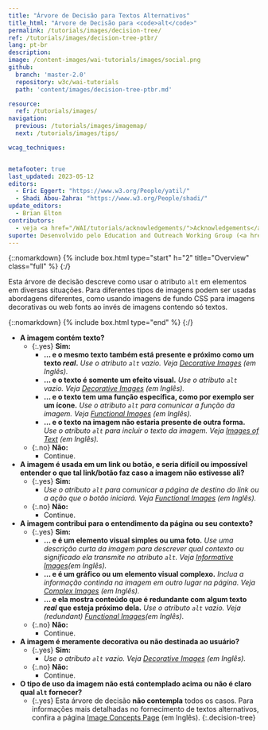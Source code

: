 ```yaml
---
title: "Árvore de Decisão para Textos Alternativos"
title_html: "Arvore de Decisão para <code>alt</code>"
permalink: /tutorials/images/decision-tree/
ref: /tutorials/images/decision-tree-ptbr/
lang: pt-br
description:
image: /content-images/wai-tutorials/images/social.png
github:
  branch: 'master-2.0'
  repository: w3c/wai-tutorials
  path: 'content/images/decision-tree-ptbr.md'

resource:
  ref: /tutorials/images/
navigation:
  previous: /tutorials/images/imagemap/
  next: /tutorials/images/tips/

wcag_techniques:


metafooter: true
last_updated: 2023-05-12
editors:
  - Eric Eggert: "https://www.w3.org/People/yatil/"
  - Shadi Abou-Zahra: "https://www.w3.org/People/shadi/"
update_editors:
  - Brian Elton
contributors:
  - veja <a href="/WAI/tutorials/acknowledgements/">Acknowledgements</a>
suporte: Desenvolvido pelo Education and Outreach Working Group (<a href="https://www.w3.org/groups/wg/eowg">EOWG</a>). Criado com o suporte do <a href="https://www.w3.org/WAI/ACT/">WAI-ACT project</a>, co-fundado pelo <strong>Programa <abbr title="Information Society Technologies">IST</abbr> da Comissão Européia</strong>.
---
```


{::nomarkdown}
{% include box.html type="start" h="2" title="Overview" class="full" %}
{:/}

Esta árvore de decisão descreve como usar o atributo `alt` em elementos <img> em diversas situações. Para diferentes tipos de imagens podem ser usadas abordagens diferentes, como usando imagens de fundo CSS para imagens decorativas ou web fonts ao invés de imagens contendo só textos.

{::nomarkdown}
{% include box.html type="end" %}
{:/}

- **A imagem contém texto?**
  - {:.yes} **Sim:**
    -   **… e o mesmo texto também está presente e próximo como um texto *real*.**
      _Use o atributo `alt` vazio. Veja [Decorative Images](/tutorials/images/decorative/) (em Inglês)._
    -   **… e o texto é somente um efeito visual.**
      _Use o atributo `alt` vazio. Veja [Decorative Images](/tutorials/images/decorative/) (em Inglês)._
    -   **… e o texto tem uma função específica, como por exemplo ser um ícone.**
      _Use o atributo `alt` para comunicar a função da imagem. Veja [Functional Images](/tutorials/images/functional/) (em Inglês)._
    -   **… e o texto na imagem não estaria presente de outra forma.** _Use o atributo `alt` para incluir o texto da imagem. Veja [Images of Text](/tutorials/images/textual/#image-of-styled-text-with-decorative-effect) (em Inglês)._
  - {:.no} **Não:**
    - Continue.
- **A imagem é usada em um link ou botão, e seria difícil ou impossível entender o que tal link/botão faz caso a imagem não estivesse ali?**
  - {:.yes} **Sim:**
    -  _Use o atributo `alt` para comunicar a página de destino do link ou a ação que o botão iniciará. Veja [Functional Images](/tutorials/images/functional/) (em Inglês)._
  - {:.no} **Não:**
    - Continue.
- **A imagem contribui para o entendimento da página ou seu contexto?**
  - {:.yes} **Sim:**
    - **… e é um elemento visual simples ou uma foto.**
      _Use uma descrição curta da imagem para descrever qual contexto ou significado ela transmite no atributo `alt`. Veja [Informative Images](/tutorials/images/informative/)(em Inglês)._
    - **… e é um gráfico ou um elemento visual complexo.**
      _Inclua a informação continda na imagem em outro lugar na página. Veja [Complex Images](/tutorials/images/complex/) (em Inglês)._
    - **… e ela mostra conteúdo que é redundante com algum texto *real* que esteja próximo dela.**
      _Use o atributo `alt` vazio. Veja (redundant) [Functional Images](/tutorials/images/functional/#logo-image-within-link-text)(em Inglês)._
  - {:.no} **Não:**
    - Continue.
- **A imagem é meramente decorativa ou não destinada ao usuário?**
  - {:.yes} **Sim:**
    - _Use o atributo `alt` vazio. Veja [Decorative Images](/tutorials/images/decorative/) (em Inglês)._
  - {:.no} **Não:**
    - Continue.
- **O tipo de uso da imagem não está contemplado acima ou não é claro qual `alt` fornecer?**
  - {:.yes} Esta árvore de decisão **não contempla** todos os casos. Para informações mais detalhadas no fornecimento de textos alternativos, confira a página [Image Concepts Page](/tutorials/images/) (em Inglês).
{:.decision-tree}
